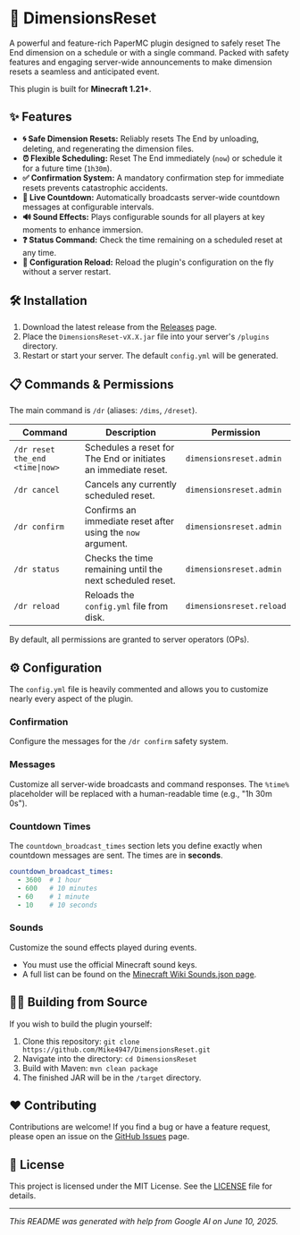 # 🌌 DimensionsReset

[](https://www.google.com/search?q=https://github.com/Mike4947/DimensionsReset/actions)
[](https://www.google.com/search?q=https://github.com/Mike4947/DimensionsReset/releases)
[](https://www.google.com/search?q=./LICENSE)

A powerful and feature-rich PaperMC plugin designed to safely reset The End dimension on a schedule or with a single command. Packed with safety features and engaging server-wide announcements to make dimension resets a seamless and anticipated event.

This plugin is built for **Minecraft 1.21+**.

## ✨ Features

  * **🌀 Safe Dimension Resets:** Reliably resets The End by unloading, deleting, and regenerating the dimension files.
  * **⏰ Flexible Scheduling:** Reset The End immediately (`now`) or schedule it for a future time (`1h30m`).
  * **✅ Confirmation System:** A mandatory confirmation step for immediate resets prevents catastrophic accidents.
  * **📢 Live Countdown:** Automatically broadcasts server-wide countdown messages at configurable intervals.
  * **🔊 Sound Effects:** Plays configurable sounds for all players at key moments to enhance immersion.
  * **❓ Status Command:** Check the time remaining on a scheduled reset at any time.
  * **🔄 Configuration Reload:** Reload the plugin's configuration on the fly without a server restart.

## 🛠️ Installation

1.  Download the latest release from the [Releases](https://www.google.com/search?q=https://github.com/Mike4947/DimensionsReset/releases) page.
2.  Place the `DimensionsReset-vX.X.jar` file into your server's `/plugins` directory.
3.  Restart or start your server. The default `config.yml` will be generated.

## 📋 Commands & Permissions

The main command is `/dr` (aliases: `/dims`, `/dreset`).

| Command                               | Description                                                  | Permission                  |
| ------------------------------------- | ------------------------------------------------------------ | --------------------------- |
| `/dr reset the_end <time\|now>`       | Schedules a reset for The End or initiates an immediate reset. | `dimensionsreset.admin`     |
| `/dr cancel`                          | Cancels any currently scheduled reset.                       | `dimensionsreset.admin`     |
| `/dr confirm`                         | Confirms an immediate reset after using the `now` argument.  | `dimensionsreset.admin`     |
| `/dr status`                          | Checks the time remaining until the next scheduled reset.    | `dimensionsreset.admin`     |
| `/dr reload`                          | Reloads the `config.yml` file from disk.                     | `dimensionsreset.reload`    |

By default, all permissions are granted to server operators (OPs).

## ⚙️ Configuration

The `config.yml` file is heavily commented and allows you to customize nearly every aspect of the plugin.

### Confirmation

Configure the messages for the `/dr confirm` safety system.

### Messages

Customize all server-wide broadcasts and command responses. The `%time%` placeholder will be replaced with a human-readable time (e.g., "1h 30m 0s").

### Countdown Times

The `countdown_broadcast_times` section lets you define exactly when countdown messages are sent. The times are in **seconds**.

```yaml
countdown_broadcast_times:
  - 3600  # 1 hour
  - 600   # 10 minutes
  - 60    # 1 minute
  - 10    # 10 seconds
```

### Sounds

Customize the sound effects played during events.

  * You must use the official Minecraft sound keys.
  * A full list can be found on the [Minecraft Wiki Sounds.json page](https://minecraft.wiki/w/Sounds.json).

## 👨‍💻 Building from Source

If you wish to build the plugin yourself:

1.  Clone this repository: `git clone https://github.com/Mike4947/DimensionsReset.git`
2.  Navigate into the directory: `cd DimensionsReset`
3.  Build with Maven: `mvn clean package`
4.  The finished JAR will be in the `/target` directory.

## ❤️ Contributing

Contributions are welcome\! If you find a bug or have a feature request, please open an issue on the [GitHub Issues](https://www.google.com/search?q=https://github.com/Mike4947/DimensionsReset/issues) page.

## 📜 License

This project is licensed under the MIT License. See the [LICENSE](https://www.google.com/search?q=./LICENSE) file for details.

-----

*This README was generated with help from Google AI on June 10, 2025.*
